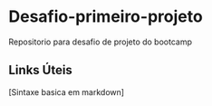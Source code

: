 # Desafio-primeiro-projeto
Repositorio para desafio de projeto do bootcamp

## Links Úteis
[Sintaxe basica em markdown]
